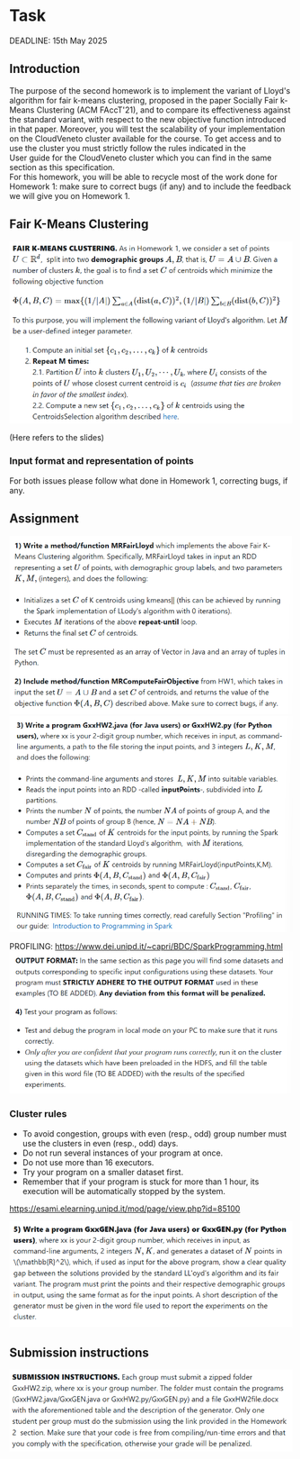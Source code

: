 # Task

DEADLINE: 15th May 2025

## Introduction
The purpose of the second homework is to implement the 
variant of Lloyd's algorithm for fair k-means clustering, 
proposed in the paper Socially Fair k-Means Clustering 
(ACM FAccT'21), and to compare its effectiveness against 
the standard variant, with respect to the new objective 
function introduced in that paper. Moreover, you will test
the scalability of your implementation on the CloudVeneto cluster 
available for the course. To get access and to use the cluster 
you must strictly follow the rules indicated in the  
User guide for the CloudVeneto cluster which you can 
find in the same section as this specification.  
For this homework, you will be able to recycle most of 
the work done for Homework 1: make sure to correct bugs 
(if any) and to include the feedback we will give you on 
Homework 1.


## Fair K-Means Clustering
![imgs/img.png](imgs/img.png)

(Here refers to the slides)

### Input format and representation of points
For both issues please follow what done in Homework 1, correcting bugs, if any.

## Assignment
![imgs/img_1.png](imgs/img_1.png)
![imgs/img_2.png](imgs/img_2.png)

PROFILING: https://www.dei.unipd.it/~capri/BDC/SparkProgramming.html
![imgs/img_3.png](imgs/img_3.png)

### Cluster rules
* To avoid congestion, groups with even (resp., odd) 
  group number must use the clusters in even (resp., odd) days.
* Do not run several instances of your program at once. 
* Do not use more than 16 executors. 
* Try your program on a smaller dataset first. 
* Remember that if your program is stuck for more than 1 hour, its execution will be automatically stopped by the system.

https://esami.elearning.unipd.it/mod/page/view.php?id=85100

![imgs/img_4.png](imgs/img_4.png)

## Submission instructions
![imgs/img_5.png](imgs/img_5.png)